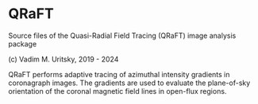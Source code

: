 # QRaFT
Source files of the Quasi-Radial Field Tracing (QRaFT) image analysis package

(c) Vadim M. Uritsky, 2019 - 2024

QRaFT performs adaptive tracing of azimuthal intensity gradients in coronagraph images. The gradients are used to evaluate the plane-of-sky orientation of the coronal magnetic field lines in open-flux regions.

